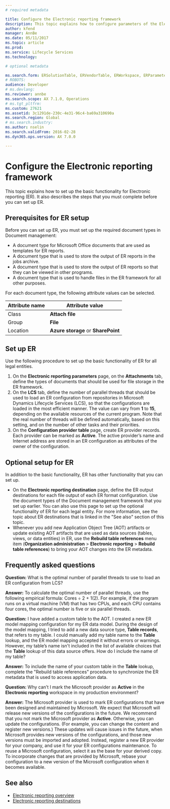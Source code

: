 ```yaml
---
# required metadata

title: Configure the Electronic reporting framework
description: This topic explains how to configure parameters of the Electronic reporting (ER) framework.
author: kfend
manager: AnnBe
ms.date: 05/11/2017
ms.topic: article
ms.prod: 
ms.service: Lifecycle Services
ms.technology: 

# optional metadata

ms.search.form: ERSolutionTable, ERVendorTable, ERWorkspace, ERParameters, ERFormatDestinationTable
# ROBOTS: 
audience: Developer
# ms.devlang: 
ms.reviewer: annbe
ms.search.scope: AX 7.1.0, Operations
# ms.tgt_pltfrm: 
ms.custom: 27621
ms.assetid: 3c1291de-230c-4e31-96c4-ba69a310690a
ms.search.region: Global
# ms.search.industry: 
ms.author: nselin
ms.search.validFrom: 2016-02-28
ms.dyn365.ops.version: AX 7.0.0

---
```


# Configure the Electronic reporting framework
This topic explains how to set up the basic functionality for Electronic reporting (ER). It also describes the steps that you must complete before you can set up ER.

## Prerequisites for ER setup
Before you can set up ER, you must set up the required document types in Document management:

- A document type for Microsoft Office documents that are used as templates for ER reports.
- A document type that is used to store the output of ER reports in the jobs archive.
- A document type that is used to store the output of ER reports so that they can be viewed in other programs.
- A document type that is used to handle files in the ER framework for all other purposes.

For each document type, the following attribute values can be selected.

Attribute name | Attribute value
---------------|----------------
Class | **Attach file**
Group | **File**
Location | **Azure storage** or **SharePoint**

## Set up ER
Use the following procedure to set up the basic functionality of ER for all legal entities.

1.	On the **Electronic reporting parameters** page, on the **Attachments** tab, define the types of documents that should be used for file storage in the ER framework.
2. On the **LCS** tab, define the number of parallel threads that should be used to load an ER configuration from repositories in Microsoft Dynamics Lifecycle Services (LCS), so that the configurations are loaded in the most efficient manner. The value can vary from **1** to **15**, depending on the available resources of the current program. Note that the real number of threads will be defined automatically, based on this setting, and on the number of other tasks and their priorities.
3.	On the **Configuration provider table** page, create ER provider records. Each provider can be marked as **Active**. The active provider’s name and Internet address are stored in an ER configuration as attributes of the owner of the configuration.

## Optional setup for ER
In addition to the basic functionality, ER has other functionality that you can set up.

- On the **Electronic reporting destination** page, define the ER output destinations for each file output of each ER format configuration. Use the document types of the Document management framework that you set up earlier. You can also use this page to set up the optional functionality of ER for each legal entity. For more information, see the topic about ER destinations that is linked in the "See also" section of this topic.
- Whenever you add new Application Object Tree (AOT) artifacts or update existing AOT artifacts that are used as data sources (tables, views, or data entities) in ER, use the **Rebuild table references** menu item (**Organization administration** > **Electronic reporting** > **Rebuild table references**) to bring your AOT changes into the ER metadata.

## Frequently asked questions
**Question:** What is the optimal number of parallel threads to use to load an ER configuration from LCS?

**Answer:** To calculate the optimal number of parallel threads, use the following empirical formula: Cores ÷ 2 + 1(2). For example, if the program runs on a virtual machine (VM) that has two CPUs, and each CPU contains four cores, the optimal number is five or six parallel threads.

**Question:** I have added a custom table to the AOT. I created a new ER model mapping configuration for my ER data model. During the design of the model mapping, I tried to add a new data source type, **Table records**, that refers to my table. I could manually add my table name to the **Table** lookup, and the ER model mapping accepted it without errors or warnings. However, my table’s name isn't included in the list of available choices that the **Table** lookup of this data source offers. How do I include the name of my table?

**Answer:** To include the name of your custom table in the **Table** lookup, complete the "Rebuild table references" procedure to synchronize the ER metadata that is used to access application data.

**Question:** Why can’t I mark the Microsoft provider as **Active** in the **Electronic reporting** workspace in my production environment?

**Answer:** The Microsoft provider is used to mark ER configurations that have been designed and maintained by Microsoft. We expect that Microsoft will release new versions of the configurations in the future. We recommend that you not mark the Microsoft provider as **Active**. Otherwise, you can update the configurations. (For example, you can change the content and register new versions.) These updates will cause issues in the future, when Microsoft provides new versions of the configurations, and those new versions must be imported and adopted. Instead, register a new ER provider for your company, and use it for your ER configurations maintenance. To reuse a Microsoft configuration, select it as the base for your derived copy. To incorporate changes that are provided by Microsoft, rebase your configuration to a new version of the Microsoft configuration when it becomes available.

## See also

- [Electronic reporting overview](https://docs.microsoft.com/en-us/dynamics365/operations/dev-itpro/analytics/general-electronic-reporting)
- [Electronic reporting destinations](https://docs.microsoft.com/en-us/dynamics365/operations/dev-itpro/analytics/electronic-reporting-destinations)
